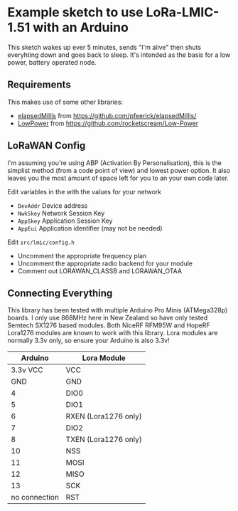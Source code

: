 Example sketch to use LoRa-LMIC-1.51 with an Arduino
=====================================================

This sketch wakes up ever 5 minutes, sends "I'm alive" then shuts everyhting
down and goes back to sleep. It's intended as the basis for a low power, battery
operated node.


Requirements
------------

This makes use of some other libraries:
* [elapsedMillis](https://github.com/pfeerick/elapsedMillis/) from https://github.com/pfeerick/elapsedMillis/
* [LowPower](https://github.com/rocketscream/Low-Power) from https://github.com/rocketscream/Low-Power


LoRaWAN Config
--------------

I'm assuming you're using ABP (Activation By Personalisation), this is the
simplist method (from a code point of view) and lowest power option. It also
leaves you the most amount of space left for you to an your own code later.

Edit variables in the with the values for your network
* `DevAddr` Device address
* `NwkSkey` Network Session Key
* `AppSkey` Application Session Key
* `AppEui`  Application identifier (may not be needed)

Edit `src/lmic/config.h`
* Uncomment the appropriate frequency plan
* Uncomment the appropriate radio backend for your module
* Comment out LORAWAN_CLASSB and LORAWAN_OTAA


Connecting Everything
---------------------

This library has been tested with multiple Arduino Pro Minis (ATMega328p) boards.
I only use 868MHz here in New Zealand so have only tested Semtech SX1276 based
modules. Both NiceRF RFM95W and HopeRF Lora1276 modules are known to work with
this library. Lora modules are normally 3.3v only, so ensure your Arduino is also 3.3v!

Arduino | Lora Module
------------ | -------------
3.3v VCC|VCC
GND|GND
4|DIO0
5|DIO1
6|RXEN (Lora1276 only)
7|DIO2
8|TXEN (Lora1276 only)
10|NSS
11|MOSI
12|MISO
13|SCK
no connection|RST

